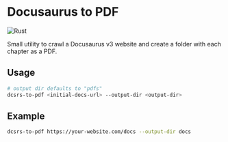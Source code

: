 # Docusaurus to PDF

![Rust](https://img.shields.io/badge/rust-%23000000.svg?style=for-the-badge&logo=rust&logoColor=white)

Small utility to crawl a Docusaurus v3 website and create a folder with each chapter as a PDF.

## Usage

```bash
# output dir defaults to "pdfs"
dcsrs-to-pdf <initial-docs-url> --output-dir <output-dir>
```

## Example

```bash
dcsrs-to-pdf https://your-website.com/docs --output-dir docs
```
